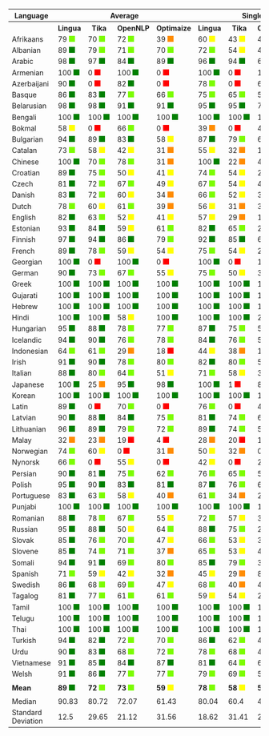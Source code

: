 <table>
    <tr>
        <th>Language</th>
        <th colspan="4">Average</th>
        <th colspan="4">Single Words</th>
        <th colspan="4">Word Pairs</th>
        <th colspan="4">Sentences</th>
    </tr>
    <tr>
        <th></th>
        <th>Lingua</th>
        <th>&nbsp;&nbsp;Tika&nbsp;&nbsp;</th>
        <th>OpenNLP</th>
        <th>Optimaize</th>
        <th>Lingua</th>
        <th>&nbsp;&nbsp;Tika&nbsp;&nbsp;</th>
        <th>OpenNLP</th>
        <th>Optimaize</th>
        <th>Lingua</th>
        <th>&nbsp;&nbsp;Tika&nbsp;&nbsp;</th>
        <th>OpenNLP</th>
        <th>Optimaize</th>
        <th>Lingua</th>
        <th>&nbsp;&nbsp;Tika&nbsp;&nbsp;</th>
        <th>OpenNLP</th>
        <th>Optimaize</th>
    </tr>
    	<tr>
		<td>Afrikaans</td>
		<td>79 <img src="images/lightgreen.png"></td>
		<td>70 <img src="images/lightgreen.png"></td>
		<td>72 <img src="images/lightgreen.png"></td>
		<td>39 <img src="images/orange.png"></td>
		<td>60 <img src="images/yellow.png"></td>
		<td>43 <img src="images/yellow.png"></td>
		<td>41 <img src="images/yellow.png"></td>
		<td>2 <img src="images/red.png"></td>
		<td>80 <img src="images/lightgreen.png"></td>
		<td>69 <img src="images/lightgreen.png"></td>
		<td>75 <img src="images/lightgreen.png"></td>
		<td>22 <img src="images/orange.png"></td>
		<td>96 <img src="images/green.png"></td>
		<td>98 <img src="images/green.png"></td>
		<td>99 <img src="images/green.png"></td>
		<td>93 <img src="images/green.png"></td>
	</tr>
	<tr>
		<td>Albanian</td>
		<td>89 <img src="images/green.png"></td>
		<td>79 <img src="images/lightgreen.png"></td>
		<td>71 <img src="images/lightgreen.png"></td>
		<td>70 <img src="images/lightgreen.png"></td>
		<td>72 <img src="images/lightgreen.png"></td>
		<td>54 <img src="images/yellow.png"></td>
		<td>40 <img src="images/orange.png"></td>
		<td>38 <img src="images/orange.png"></td>
		<td>96 <img src="images/green.png"></td>
		<td>84 <img src="images/green.png"></td>
		<td>73 <img src="images/lightgreen.png"></td>
		<td>73 <img src="images/lightgreen.png"></td>
		<td>100 <img src="images/green.png"></td>
		<td>99 <img src="images/green.png"></td>
		<td>100 <img src="images/green.png"></td>
		<td>98 <img src="images/green.png"></td>
	</tr>
	<tr>
		<td>Arabic</td>
		<td>98 <img src="images/green.png"></td>
		<td>97 <img src="images/green.png"></td>
		<td>84 <img src="images/green.png"></td>
		<td>89 <img src="images/green.png"></td>
		<td>96 <img src="images/green.png"></td>
		<td>94 <img src="images/green.png"></td>
		<td>65 <img src="images/lightgreen.png"></td>
		<td>72 <img src="images/lightgreen.png"></td>
		<td>99 <img src="images/green.png"></td>
		<td>99 <img src="images/green.png"></td>
		<td>88 <img src="images/green.png"></td>
		<td>94 <img src="images/green.png"></td>
		<td>99 <img src="images/green.png"></td>
		<td>100 <img src="images/green.png"></td>
		<td>99 <img src="images/green.png"></td>
		<td>100 <img src="images/green.png"></td>
	</tr>
	<tr>
		<td>Armenian</td>
		<td>100 <img src="images/green.png"></td>
		<td>0 <img src="images/red.png"></td>
		<td>100 <img src="images/green.png"></td>
		<td>0 <img src="images/red.png"></td>
		<td>100 <img src="images/green.png"></td>
		<td>0 <img src="images/red.png"></td>
		<td>100 <img src="images/green.png"></td>
		<td>0 <img src="images/red.png"></td>
		<td>100 <img src="images/green.png"></td>
		<td>0 <img src="images/red.png"></td>
		<td>100 <img src="images/green.png"></td>
		<td>0 <img src="images/red.png"></td>
		<td>100 <img src="images/green.png"></td>
		<td>0 <img src="images/red.png"></td>
		<td>100 <img src="images/green.png"></td>
		<td>0 <img src="images/red.png"></td>
	</tr>
	<tr>
		<td>Azerbaijani</td>
		<td>90 <img src="images/green.png"></td>
		<td>0 <img src="images/red.png"></td>
		<td>82 <img src="images/green.png"></td>
		<td>0 <img src="images/red.png"></td>
		<td>78 <img src="images/lightgreen.png"></td>
		<td>0 <img src="images/red.png"></td>
		<td>60 <img src="images/yellow.png"></td>
		<td>0 <img src="images/red.png"></td>
		<td>94 <img src="images/green.png"></td>
		<td>0 <img src="images/red.png"></td>
		<td>86 <img src="images/green.png"></td>
		<td>0 <img src="images/red.png"></td>
		<td>100 <img src="images/green.png"></td>
		<td>0 <img src="images/red.png"></td>
		<td>99 <img src="images/green.png"></td>
		<td>0 <img src="images/red.png"></td>
	</tr>
	<tr>
		<td>Basque</td>
		<td>86 <img src="images/green.png"></td>
		<td>83 <img src="images/green.png"></td>
		<td>77 <img src="images/lightgreen.png"></td>
		<td>66 <img src="images/lightgreen.png"></td>
		<td>75 <img src="images/lightgreen.png"></td>
		<td>65 <img src="images/lightgreen.png"></td>
		<td>56 <img src="images/yellow.png"></td>
		<td>33 <img src="images/orange.png"></td>
		<td>89 <img src="images/green.png"></td>
		<td>86 <img src="images/green.png"></td>
		<td>82 <img src="images/green.png"></td>
		<td>70 <img src="images/lightgreen.png"></td>
		<td>93 <img src="images/green.png"></td>
		<td>98 <img src="images/green.png"></td>
		<td>92 <img src="images/green.png"></td>
		<td>95 <img src="images/green.png"></td>
	</tr>
	<tr>
		<td>Belarusian</td>
		<td>98 <img src="images/green.png"></td>
		<td>98 <img src="images/green.png"></td>
		<td>91 <img src="images/green.png"></td>
		<td>91 <img src="images/green.png"></td>
		<td>95 <img src="images/green.png"></td>
		<td>95 <img src="images/green.png"></td>
		<td>78 <img src="images/lightgreen.png"></td>
		<td>78 <img src="images/lightgreen.png"></td>
		<td>99 <img src="images/green.png"></td>
		<td>99 <img src="images/green.png"></td>
		<td>95 <img src="images/green.png"></td>
		<td>96 <img src="images/green.png"></td>
		<td>100 <img src="images/green.png"></td>
		<td>100 <img src="images/green.png"></td>
		<td>100 <img src="images/green.png"></td>
		<td>100 <img src="images/green.png"></td>
	</tr>
	<tr>
		<td>Bengali</td>
		<td>100 <img src="images/green.png"></td>
		<td>100 <img src="images/green.png"></td>
		<td>100 <img src="images/green.png"></td>
		<td>100 <img src="images/green.png"></td>
		<td>100 <img src="images/green.png"></td>
		<td>100 <img src="images/green.png"></td>
		<td>100 <img src="images/green.png"></td>
		<td>100 <img src="images/green.png"></td>
		<td>100 <img src="images/green.png"></td>
		<td>100 <img src="images/green.png"></td>
		<td>100 <img src="images/green.png"></td>
		<td>100 <img src="images/green.png"></td>
		<td>100 <img src="images/green.png"></td>
		<td>100 <img src="images/green.png"></td>
		<td>100 <img src="images/green.png"></td>
		<td>100 <img src="images/green.png"></td>
	</tr>
	<tr>
		<td>Bokmal</td>
		<td>58 <img src="images/yellow.png"></td>
		<td>0 <img src="images/red.png"></td>
		<td>66 <img src="images/lightgreen.png"></td>
		<td>0 <img src="images/red.png"></td>
		<td>39 <img src="images/orange.png"></td>
		<td>0 <img src="images/red.png"></td>
		<td>42 <img src="images/yellow.png"></td>
		<td>0 <img src="images/red.png"></td>
		<td>59 <img src="images/yellow.png"></td>
		<td>0 <img src="images/red.png"></td>
		<td>69 <img src="images/lightgreen.png"></td>
		<td>0 <img src="images/red.png"></td>
		<td>75 <img src="images/lightgreen.png"></td>
		<td>0 <img src="images/red.png"></td>
		<td>87 <img src="images/green.png"></td>
		<td>0 <img src="images/red.png"></td>
	</tr>
	<tr>
		<td>Bulgarian</td>
		<td>94 <img src="images/green.png"></td>
		<td>89 <img src="images/green.png"></td>
		<td>83 <img src="images/green.png"></td>
		<td>58 <img src="images/yellow.png"></td>
		<td>87 <img src="images/green.png"></td>
		<td>79 <img src="images/lightgreen.png"></td>
		<td>62 <img src="images/lightgreen.png"></td>
		<td>25 <img src="images/orange.png"></td>
		<td>96 <img src="images/green.png"></td>
		<td>89 <img src="images/green.png"></td>
		<td>87 <img src="images/green.png"></td>
		<td>51 <img src="images/yellow.png"></td>
		<td>99 <img src="images/green.png"></td>
		<td>99 <img src="images/green.png"></td>
		<td>100 <img src="images/green.png"></td>
		<td>97 <img src="images/green.png"></td>
	</tr>
	<tr>
		<td>Catalan</td>
		<td>73 <img src="images/lightgreen.png"></td>
		<td>58 <img src="images/yellow.png"></td>
		<td>42 <img src="images/yellow.png"></td>
		<td>31 <img src="images/orange.png"></td>
		<td>55 <img src="images/yellow.png"></td>
		<td>32 <img src="images/orange.png"></td>
		<td>11 <img src="images/red.png"></td>
		<td>2 <img src="images/red.png"></td>
		<td>78 <img src="images/lightgreen.png"></td>
		<td>56 <img src="images/yellow.png"></td>
		<td>32 <img src="images/orange.png"></td>
		<td>16 <img src="images/red.png"></td>
		<td>87 <img src="images/green.png"></td>
		<td>84 <img src="images/green.png"></td>
		<td>81 <img src="images/green.png"></td>
		<td>77 <img src="images/lightgreen.png"></td>
	</tr>
	<tr>
		<td>Chinese</td>
		<td>100 <img src="images/green.png"></td>
		<td>70 <img src="images/lightgreen.png"></td>
		<td>78 <img src="images/lightgreen.png"></td>
		<td>31 <img src="images/orange.png"></td>
		<td>100 <img src="images/green.png"></td>
		<td>22 <img src="images/orange.png"></td>
		<td>40 <img src="images/orange.png"></td>
		<td>0 <img src="images/red.png"></td>
		<td>100 <img src="images/green.png"></td>
		<td>87 <img src="images/green.png"></td>
		<td>94 <img src="images/green.png"></td>
		<td>2 <img src="images/red.png"></td>
		<td>100 <img src="images/green.png"></td>
		<td>100 <img src="images/green.png"></td>
		<td>100 <img src="images/green.png"></td>
		<td>91 <img src="images/green.png"></td>
	</tr>
	<tr>
		<td>Croatian</td>
		<td>89 <img src="images/green.png"></td>
		<td>75 <img src="images/lightgreen.png"></td>
		<td>50 <img src="images/yellow.png"></td>
		<td>41 <img src="images/yellow.png"></td>
		<td>74 <img src="images/lightgreen.png"></td>
		<td>54 <img src="images/yellow.png"></td>
		<td>23 <img src="images/orange.png"></td>
		<td>8 <img src="images/red.png"></td>
		<td>93 <img src="images/green.png"></td>
		<td>72 <img src="images/lightgreen.png"></td>
		<td>44 <img src="images/yellow.png"></td>
		<td>24 <img src="images/orange.png"></td>
		<td>100 <img src="images/green.png"></td>
		<td>97 <img src="images/green.png"></td>
		<td>81 <img src="images/green.png"></td>
		<td>91 <img src="images/green.png"></td>
	</tr>
	<tr>
		<td>Czech</td>
		<td>81 <img src="images/green.png"></td>
		<td>72 <img src="images/lightgreen.png"></td>
		<td>67 <img src="images/lightgreen.png"></td>
		<td>49 <img src="images/yellow.png"></td>
		<td>67 <img src="images/lightgreen.png"></td>
		<td>54 <img src="images/yellow.png"></td>
		<td>42 <img src="images/yellow.png"></td>
		<td>21 <img src="images/orange.png"></td>
		<td>85 <img src="images/green.png"></td>
		<td>74 <img src="images/lightgreen.png"></td>
		<td>70 <img src="images/lightgreen.png"></td>
		<td>46 <img src="images/yellow.png"></td>
		<td>91 <img src="images/green.png"></td>
		<td>88 <img src="images/green.png"></td>
		<td>90 <img src="images/green.png"></td>
		<td>81 <img src="images/green.png"></td>
	</tr>
	<tr>
		<td>Danish</td>
		<td>83 <img src="images/green.png"></td>
		<td>72 <img src="images/lightgreen.png"></td>
		<td>60 <img src="images/yellow.png"></td>
		<td>34 <img src="images/orange.png"></td>
		<td>66 <img src="images/lightgreen.png"></td>
		<td>52 <img src="images/yellow.png"></td>
		<td>34 <img src="images/orange.png"></td>
		<td>4 <img src="images/red.png"></td>
		<td>86 <img src="images/green.png"></td>
		<td>71 <img src="images/lightgreen.png"></td>
		<td>52 <img src="images/yellow.png"></td>
		<td>16 <img src="images/red.png"></td>
		<td>99 <img src="images/green.png"></td>
		<td>93 <img src="images/green.png"></td>
		<td>94 <img src="images/green.png"></td>
		<td>80 <img src="images/lightgreen.png"></td>
	</tr>
	<tr>
		<td>Dutch</td>
		<td>78 <img src="images/lightgreen.png"></td>
		<td>60 <img src="images/yellow.png"></td>
		<td>61 <img src="images/lightgreen.png"></td>
		<td>39 <img src="images/orange.png"></td>
		<td>56 <img src="images/yellow.png"></td>
		<td>31 <img src="images/orange.png"></td>
		<td>31 <img src="images/orange.png"></td>
		<td>6 <img src="images/red.png"></td>
		<td>81 <img src="images/green.png"></td>
		<td>51 <img src="images/yellow.png"></td>
		<td>57 <img src="images/yellow.png"></td>
		<td>19 <img src="images/red.png"></td>
		<td>96 <img src="images/green.png"></td>
		<td>98 <img src="images/green.png"></td>
		<td>97 <img src="images/green.png"></td>
		<td>91 <img src="images/green.png"></td>
	</tr>
	<tr>
		<td>English</td>
		<td>82 <img src="images/green.png"></td>
		<td>63 <img src="images/lightgreen.png"></td>
		<td>52 <img src="images/yellow.png"></td>
		<td>41 <img src="images/yellow.png"></td>
		<td>57 <img src="images/yellow.png"></td>
		<td>29 <img src="images/orange.png"></td>
		<td>10 <img src="images/red.png"></td>
		<td>2 <img src="images/red.png"></td>
		<td>90 <img src="images/green.png"></td>
		<td>62 <img src="images/lightgreen.png"></td>
		<td>46 <img src="images/yellow.png"></td>
		<td>23 <img src="images/orange.png"></td>
		<td>99 <img src="images/green.png"></td>
		<td>99 <img src="images/green.png"></td>
		<td>99 <img src="images/green.png"></td>
		<td>97 <img src="images/green.png"></td>
	</tr>
	<tr>
		<td>Estonian</td>
		<td>93 <img src="images/green.png"></td>
		<td>84 <img src="images/green.png"></td>
		<td>59 <img src="images/yellow.png"></td>
		<td>61 <img src="images/lightgreen.png"></td>
		<td>82 <img src="images/green.png"></td>
		<td>65 <img src="images/lightgreen.png"></td>
		<td>29 <img src="images/orange.png"></td>
		<td>23 <img src="images/orange.png"></td>
		<td>96 <img src="images/green.png"></td>
		<td>88 <img src="images/green.png"></td>
		<td>60 <img src="images/yellow.png"></td>
		<td>63 <img src="images/lightgreen.png"></td>
		<td>100 <img src="images/green.png"></td>
		<td>100 <img src="images/green.png"></td>
		<td>88 <img src="images/green.png"></td>
		<td>98 <img src="images/green.png"></td>
	</tr>
	<tr>
		<td>Finnish</td>
		<td>97 <img src="images/green.png"></td>
		<td>94 <img src="images/green.png"></td>
		<td>86 <img src="images/green.png"></td>
		<td>79 <img src="images/lightgreen.png"></td>
		<td>92 <img src="images/green.png"></td>
		<td>85 <img src="images/green.png"></td>
		<td>68 <img src="images/lightgreen.png"></td>
		<td>51 <img src="images/yellow.png"></td>
		<td>98 <img src="images/green.png"></td>
		<td>96 <img src="images/green.png"></td>
		<td>91 <img src="images/green.png"></td>
		<td>85 <img src="images/green.png"></td>
		<td>100 <img src="images/green.png"></td>
		<td>100 <img src="images/green.png"></td>
		<td>100 <img src="images/green.png"></td>
		<td>100 <img src="images/green.png"></td>
	</tr>
	<tr>
		<td>French</td>
		<td>89 <img src="images/green.png"></td>
		<td>78 <img src="images/lightgreen.png"></td>
		<td>59 <img src="images/yellow.png"></td>
		<td>54 <img src="images/yellow.png"></td>
		<td>75 <img src="images/lightgreen.png"></td>
		<td>54 <img src="images/yellow.png"></td>
		<td>25 <img src="images/orange.png"></td>
		<td>18 <img src="images/red.png"></td>
		<td>94 <img src="images/green.png"></td>
		<td>80 <img src="images/lightgreen.png"></td>
		<td>55 <img src="images/yellow.png"></td>
		<td>48 <img src="images/yellow.png"></td>
		<td>99 <img src="images/green.png"></td>
		<td>99 <img src="images/green.png"></td>
		<td>98 <img src="images/green.png"></td>
		<td>97 <img src="images/green.png"></td>
	</tr>
	<tr>
		<td>Georgian</td>
		<td>100 <img src="images/green.png"></td>
		<td>0 <img src="images/red.png"></td>
		<td>100 <img src="images/green.png"></td>
		<td>0 <img src="images/red.png"></td>
		<td>100 <img src="images/green.png"></td>
		<td>0 <img src="images/red.png"></td>
		<td>100 <img src="images/green.png"></td>
		<td>0 <img src="images/red.png"></td>
		<td>100 <img src="images/green.png"></td>
		<td>0 <img src="images/red.png"></td>
		<td>100 <img src="images/green.png"></td>
		<td>0 <img src="images/red.png"></td>
		<td>100 <img src="images/green.png"></td>
		<td>0 <img src="images/red.png"></td>
		<td>100 <img src="images/green.png"></td>
		<td>0 <img src="images/red.png"></td>
	</tr>
	<tr>
		<td>German</td>
		<td>90 <img src="images/green.png"></td>
		<td>73 <img src="images/lightgreen.png"></td>
		<td>67 <img src="images/lightgreen.png"></td>
		<td>55 <img src="images/yellow.png"></td>
		<td>75 <img src="images/lightgreen.png"></td>
		<td>50 <img src="images/yellow.png"></td>
		<td>38 <img src="images/orange.png"></td>
		<td>21 <img src="images/orange.png"></td>
		<td>94 <img src="images/green.png"></td>
		<td>70 <img src="images/lightgreen.png"></td>
		<td>66 <img src="images/lightgreen.png"></td>
		<td>45 <img src="images/yellow.png"></td>
		<td>100 <img src="images/green.png"></td>
		<td>100 <img src="images/green.png"></td>
		<td>98 <img src="images/green.png"></td>
		<td>99 <img src="images/green.png"></td>
	</tr>
	<tr>
		<td>Greek</td>
		<td>100 <img src="images/green.png"></td>
		<td>100 <img src="images/green.png"></td>
		<td>100 <img src="images/green.png"></td>
		<td>100 <img src="images/green.png"></td>
		<td>100 <img src="images/green.png"></td>
		<td>100 <img src="images/green.png"></td>
		<td>100 <img src="images/green.png"></td>
		<td>100 <img src="images/green.png"></td>
		<td>100 <img src="images/green.png"></td>
		<td>100 <img src="images/green.png"></td>
		<td>100 <img src="images/green.png"></td>
		<td>100 <img src="images/green.png"></td>
		<td>100 <img src="images/green.png"></td>
		<td>100 <img src="images/green.png"></td>
		<td>100 <img src="images/green.png"></td>
		<td>100 <img src="images/green.png"></td>
	</tr>
	<tr>
		<td>Gujarati</td>
		<td>100 <img src="images/green.png"></td>
		<td>100 <img src="images/green.png"></td>
		<td>100 <img src="images/green.png"></td>
		<td>100 <img src="images/green.png"></td>
		<td>100 <img src="images/green.png"></td>
		<td>100 <img src="images/green.png"></td>
		<td>100 <img src="images/green.png"></td>
		<td>100 <img src="images/green.png"></td>
		<td>100 <img src="images/green.png"></td>
		<td>100 <img src="images/green.png"></td>
		<td>100 <img src="images/green.png"></td>
		<td>100 <img src="images/green.png"></td>
		<td>100 <img src="images/green.png"></td>
		<td>100 <img src="images/green.png"></td>
		<td>100 <img src="images/green.png"></td>
		<td>100 <img src="images/green.png"></td>
	</tr>
	<tr>
		<td>Hebrew</td>
		<td>100 <img src="images/green.png"></td>
		<td>100 <img src="images/green.png"></td>
		<td>100 <img src="images/green.png"></td>
		<td>100 <img src="images/green.png"></td>
		<td>100 <img src="images/green.png"></td>
		<td>100 <img src="images/green.png"></td>
		<td>100 <img src="images/green.png"></td>
		<td>100 <img src="images/green.png"></td>
		<td>100 <img src="images/green.png"></td>
		<td>100 <img src="images/green.png"></td>
		<td>100 <img src="images/green.png"></td>
		<td>100 <img src="images/green.png"></td>
		<td>100 <img src="images/green.png"></td>
		<td>100 <img src="images/green.png"></td>
		<td>100 <img src="images/green.png"></td>
		<td>100 <img src="images/green.png"></td>
	</tr>
	<tr>
		<td>Hindi</td>
		<td>100 <img src="images/green.png"></td>
		<td>100 <img src="images/green.png"></td>
		<td>58 <img src="images/yellow.png"></td>
		<td>100 <img src="images/green.png"></td>
		<td>100 <img src="images/green.png"></td>
		<td>100 <img src="images/green.png"></td>
		<td>28 <img src="images/orange.png"></td>
		<td>100 <img src="images/green.png"></td>
		<td>100 <img src="images/green.png"></td>
		<td>100 <img src="images/green.png"></td>
		<td>49 <img src="images/yellow.png"></td>
		<td>100 <img src="images/green.png"></td>
		<td>100 <img src="images/green.png"></td>
		<td>100 <img src="images/green.png"></td>
		<td>99 <img src="images/green.png"></td>
		<td>100 <img src="images/green.png"></td>
	</tr>
	<tr>
		<td>Hungarian</td>
		<td>95 <img src="images/green.png"></td>
		<td>88 <img src="images/green.png"></td>
		<td>78 <img src="images/lightgreen.png"></td>
		<td>77 <img src="images/lightgreen.png"></td>
		<td>87 <img src="images/green.png"></td>
		<td>75 <img src="images/lightgreen.png"></td>
		<td>53 <img src="images/yellow.png"></td>
		<td>51 <img src="images/yellow.png"></td>
		<td>98 <img src="images/green.png"></td>
		<td>91 <img src="images/green.png"></td>
		<td>82 <img src="images/green.png"></td>
		<td>81 <img src="images/green.png"></td>
		<td>100 <img src="images/green.png"></td>
		<td>100 <img src="images/green.png"></td>
		<td>100 <img src="images/green.png"></td>
		<td>99 <img src="images/green.png"></td>
	</tr>
	<tr>
		<td>Icelandic</td>
		<td>94 <img src="images/green.png"></td>
		<td>90 <img src="images/green.png"></td>
		<td>76 <img src="images/lightgreen.png"></td>
		<td>78 <img src="images/lightgreen.png"></td>
		<td>84 <img src="images/green.png"></td>
		<td>76 <img src="images/lightgreen.png"></td>
		<td>53 <img src="images/yellow.png"></td>
		<td>53 <img src="images/yellow.png"></td>
		<td>97 <img src="images/green.png"></td>
		<td>93 <img src="images/green.png"></td>
		<td>76 <img src="images/lightgreen.png"></td>
		<td>81 <img src="images/green.png"></td>
		<td>100 <img src="images/green.png"></td>
		<td>100 <img src="images/green.png"></td>
		<td>99 <img src="images/green.png"></td>
		<td>99 <img src="images/green.png"></td>
	</tr>
	<tr>
		<td>Indonesian</td>
		<td>64 <img src="images/lightgreen.png"></td>
		<td>61 <img src="images/lightgreen.png"></td>
		<td>29 <img src="images/orange.png"></td>
		<td>18 <img src="images/red.png"></td>
		<td>44 <img src="images/yellow.png"></td>
		<td>38 <img src="images/orange.png"></td>
		<td>10 <img src="images/red.png"></td>
		<td>0 <img src="images/red.png"></td>
		<td>62 <img src="images/lightgreen.png"></td>
		<td>62 <img src="images/lightgreen.png"></td>
		<td>25 <img src="images/orange.png"></td>
		<td>1 <img src="images/red.png"></td>
		<td>85 <img src="images/green.png"></td>
		<td>82 <img src="images/green.png"></td>
		<td>52 <img src="images/yellow.png"></td>
		<td>54 <img src="images/yellow.png"></td>
	</tr>
	<tr>
		<td>Irish</td>
		<td>91 <img src="images/green.png"></td>
		<td>90 <img src="images/green.png"></td>
		<td>78 <img src="images/lightgreen.png"></td>
		<td>80 <img src="images/lightgreen.png"></td>
		<td>82 <img src="images/green.png"></td>
		<td>80 <img src="images/lightgreen.png"></td>
		<td>56 <img src="images/yellow.png"></td>
		<td>58 <img src="images/yellow.png"></td>
		<td>95 <img src="images/green.png"></td>
		<td>92 <img src="images/green.png"></td>
		<td>82 <img src="images/green.png"></td>
		<td>85 <img src="images/green.png"></td>
		<td>97 <img src="images/green.png"></td>
		<td>99 <img src="images/green.png"></td>
		<td>97 <img src="images/green.png"></td>
		<td>98 <img src="images/green.png"></td>
	</tr>
	<tr>
		<td>Italian</td>
		<td>88 <img src="images/green.png"></td>
		<td>80 <img src="images/lightgreen.png"></td>
		<td>64 <img src="images/lightgreen.png"></td>
		<td>51 <img src="images/yellow.png"></td>
		<td>71 <img src="images/lightgreen.png"></td>
		<td>58 <img src="images/yellow.png"></td>
		<td>31 <img src="images/orange.png"></td>
		<td>12 <img src="images/red.png"></td>
		<td>93 <img src="images/green.png"></td>
		<td>84 <img src="images/green.png"></td>
		<td>61 <img src="images/lightgreen.png"></td>
		<td>43 <img src="images/yellow.png"></td>
		<td>100 <img src="images/green.png"></td>
		<td>99 <img src="images/green.png"></td>
		<td>100 <img src="images/green.png"></td>
		<td>98 <img src="images/green.png"></td>
	</tr>
	<tr>
		<td>Japanese</td>
		<td>100 <img src="images/green.png"></td>
		<td>25 <img src="images/orange.png"></td>
		<td>95 <img src="images/green.png"></td>
		<td>98 <img src="images/green.png"></td>
		<td>100 <img src="images/green.png"></td>
		<td>1 <img src="images/red.png"></td>
		<td>87 <img src="images/green.png"></td>
		<td>99 <img src="images/green.png"></td>
		<td>100 <img src="images/green.png"></td>
		<td>5 <img src="images/red.png"></td>
		<td>100 <img src="images/green.png"></td>
		<td>100 <img src="images/green.png"></td>
		<td>100 <img src="images/green.png"></td>
		<td>68 <img src="images/lightgreen.png"></td>
		<td>100 <img src="images/green.png"></td>
		<td>96 <img src="images/green.png"></td>
	</tr>
	<tr>
		<td>Korean</td>
		<td>100 <img src="images/green.png"></td>
		<td>100 <img src="images/green.png"></td>
		<td>100 <img src="images/green.png"></td>
		<td>100 <img src="images/green.png"></td>
		<td>100 <img src="images/green.png"></td>
		<td>100 <img src="images/green.png"></td>
		<td>100 <img src="images/green.png"></td>
		<td>100 <img src="images/green.png"></td>
		<td>100 <img src="images/green.png"></td>
		<td>100 <img src="images/green.png"></td>
		<td>100 <img src="images/green.png"></td>
		<td>100 <img src="images/green.png"></td>
		<td>99 <img src="images/green.png"></td>
		<td>100 <img src="images/green.png"></td>
		<td>100 <img src="images/green.png"></td>
		<td>100 <img src="images/green.png"></td>
	</tr>
	<tr>
		<td>Latin</td>
		<td>89 <img src="images/green.png"></td>
		<td>0 <img src="images/red.png"></td>
		<td>70 <img src="images/lightgreen.png"></td>
		<td>0 <img src="images/red.png"></td>
		<td>76 <img src="images/lightgreen.png"></td>
		<td>0 <img src="images/red.png"></td>
		<td>43 <img src="images/yellow.png"></td>
		<td>0 <img src="images/red.png"></td>
		<td>93 <img src="images/green.png"></td>
		<td>0 <img src="images/red.png"></td>
		<td>71 <img src="images/lightgreen.png"></td>
		<td>0 <img src="images/red.png"></td>
		<td>97 <img src="images/green.png"></td>
		<td>0 <img src="images/red.png"></td>
		<td>96 <img src="images/green.png"></td>
		<td>0 <img src="images/red.png"></td>
	</tr>
	<tr>
		<td>Latvian</td>
		<td>90 <img src="images/green.png"></td>
		<td>88 <img src="images/green.png"></td>
		<td>84 <img src="images/green.png"></td>
		<td>75 <img src="images/lightgreen.png"></td>
		<td>81 <img src="images/green.png"></td>
		<td>74 <img src="images/lightgreen.png"></td>
		<td>67 <img src="images/lightgreen.png"></td>
		<td>50 <img src="images/yellow.png"></td>
		<td>93 <img src="images/green.png"></td>
		<td>90 <img src="images/green.png"></td>
		<td>86 <img src="images/green.png"></td>
		<td>77 <img src="images/lightgreen.png"></td>
		<td>95 <img src="images/green.png"></td>
		<td>98 <img src="images/green.png"></td>
		<td>98 <img src="images/green.png"></td>
		<td>96 <img src="images/green.png"></td>
	</tr>
	<tr>
		<td>Lithuanian</td>
		<td>96 <img src="images/green.png"></td>
		<td>89 <img src="images/green.png"></td>
		<td>79 <img src="images/lightgreen.png"></td>
		<td>72 <img src="images/lightgreen.png"></td>
		<td>89 <img src="images/green.png"></td>
		<td>74 <img src="images/lightgreen.png"></td>
		<td>56 <img src="images/yellow.png"></td>
		<td>41 <img src="images/yellow.png"></td>
		<td>98 <img src="images/green.png"></td>
		<td>92 <img src="images/green.png"></td>
		<td>83 <img src="images/green.png"></td>
		<td>77 <img src="images/lightgreen.png"></td>
		<td>100 <img src="images/green.png"></td>
		<td>99 <img src="images/green.png"></td>
		<td>99 <img src="images/green.png"></td>
		<td>98 <img src="images/green.png"></td>
	</tr>
	<tr>
		<td>Malay</td>
		<td>32 <img src="images/orange.png"></td>
		<td>23 <img src="images/orange.png"></td>
		<td>19 <img src="images/red.png"></td>
		<td>4 <img src="images/red.png"></td>
		<td>28 <img src="images/orange.png"></td>
		<td>20 <img src="images/red.png"></td>
		<td>10 <img src="images/red.png"></td>
		<td>0 <img src="images/red.png"></td>
		<td>39 <img src="images/orange.png"></td>
		<td>22 <img src="images/orange.png"></td>
		<td>20 <img src="images/red.png"></td>
		<td>0 <img src="images/red.png"></td>
		<td>27 <img src="images/orange.png"></td>
		<td>28 <img src="images/orange.png"></td>
		<td>27 <img src="images/orange.png"></td>
		<td>11 <img src="images/red.png"></td>
	</tr>
	<tr>
		<td>Norwegian</td>
		<td>74 <img src="images/lightgreen.png"></td>
		<td>60 <img src="images/yellow.png"></td>
		<td>0 <img src="images/red.png"></td>
		<td>31 <img src="images/orange.png"></td>
		<td>50 <img src="images/yellow.png"></td>
		<td>32 <img src="images/orange.png"></td>
		<td>0 <img src="images/red.png"></td>
		<td>3 <img src="images/red.png"></td>
		<td>76 <img src="images/lightgreen.png"></td>
		<td>54 <img src="images/yellow.png"></td>
		<td>0 <img src="images/red.png"></td>
		<td>9 <img src="images/red.png"></td>
		<td>96 <img src="images/green.png"></td>
		<td>95 <img src="images/green.png"></td>
		<td>0 <img src="images/red.png"></td>
		<td>81 <img src="images/green.png"></td>
	</tr>
	<tr>
		<td>Nynorsk</td>
		<td>66 <img src="images/lightgreen.png"></td>
		<td>0 <img src="images/red.png"></td>
		<td>55 <img src="images/yellow.png"></td>
		<td>0 <img src="images/red.png"></td>
		<td>42 <img src="images/yellow.png"></td>
		<td>0 <img src="images/red.png"></td>
		<td>24 <img src="images/orange.png"></td>
		<td>0 <img src="images/red.png"></td>
		<td>66 <img src="images/lightgreen.png"></td>
		<td>0 <img src="images/red.png"></td>
		<td>47 <img src="images/yellow.png"></td>
		<td>0 <img src="images/red.png"></td>
		<td>91 <img src="images/green.png"></td>
		<td>0 <img src="images/red.png"></td>
		<td>92 <img src="images/green.png"></td>
		<td>0 <img src="images/red.png"></td>
	</tr>
	<tr>
		<td>Persian</td>
		<td>90 <img src="images/green.png"></td>
		<td>81 <img src="images/green.png"></td>
		<td>75 <img src="images/lightgreen.png"></td>
		<td>62 <img src="images/lightgreen.png"></td>
		<td>76 <img src="images/lightgreen.png"></td>
		<td>65 <img src="images/lightgreen.png"></td>
		<td>53 <img src="images/yellow.png"></td>
		<td>29 <img src="images/orange.png"></td>
		<td>94 <img src="images/green.png"></td>
		<td>79 <img src="images/lightgreen.png"></td>
		<td>74 <img src="images/lightgreen.png"></td>
		<td>58 <img src="images/yellow.png"></td>
		<td>99 <img src="images/green.png"></td>
		<td>99 <img src="images/green.png"></td>
		<td>99 <img src="images/green.png"></td>
		<td>99 <img src="images/green.png"></td>
	</tr>
	<tr>
		<td>Polish</td>
		<td>95 <img src="images/green.png"></td>
		<td>90 <img src="images/green.png"></td>
		<td>83 <img src="images/green.png"></td>
		<td>81 <img src="images/green.png"></td>
		<td>87 <img src="images/green.png"></td>
		<td>76 <img src="images/lightgreen.png"></td>
		<td>61 <img src="images/lightgreen.png"></td>
		<td>58 <img src="images/yellow.png"></td>
		<td>99 <img src="images/green.png"></td>
		<td>93 <img src="images/green.png"></td>
		<td>89 <img src="images/green.png"></td>
		<td>86 <img src="images/green.png"></td>
		<td>100 <img src="images/green.png"></td>
		<td>100 <img src="images/green.png"></td>
		<td>100 <img src="images/green.png"></td>
		<td>100 <img src="images/green.png"></td>
	</tr>
	<tr>
		<td>Portuguese</td>
		<td>83 <img src="images/green.png"></td>
		<td>63 <img src="images/lightgreen.png"></td>
		<td>58 <img src="images/yellow.png"></td>
		<td>40 <img src="images/orange.png"></td>
		<td>61 <img src="images/lightgreen.png"></td>
		<td>34 <img src="images/orange.png"></td>
		<td>22 <img src="images/orange.png"></td>
		<td>7 <img src="images/red.png"></td>
		<td>88 <img src="images/green.png"></td>
		<td>58 <img src="images/yellow.png"></td>
		<td>54 <img src="images/yellow.png"></td>
		<td>19 <img src="images/red.png"></td>
		<td>99 <img src="images/green.png"></td>
		<td>98 <img src="images/green.png"></td>
		<td>98 <img src="images/green.png"></td>
		<td>94 <img src="images/green.png"></td>
	</tr>
	<tr>
		<td>Punjabi</td>
		<td>100 <img src="images/green.png"></td>
		<td>100 <img src="images/green.png"></td>
		<td>100 <img src="images/green.png"></td>
		<td>100 <img src="images/green.png"></td>
		<td>100 <img src="images/green.png"></td>
		<td>100 <img src="images/green.png"></td>
		<td>100 <img src="images/green.png"></td>
		<td>100 <img src="images/green.png"></td>
		<td>100 <img src="images/green.png"></td>
		<td>100 <img src="images/green.png"></td>
		<td>100 <img src="images/green.png"></td>
		<td>100 <img src="images/green.png"></td>
		<td>100 <img src="images/green.png"></td>
		<td>100 <img src="images/green.png"></td>
		<td>100 <img src="images/green.png"></td>
		<td>100 <img src="images/green.png"></td>
	</tr>
	<tr>
		<td>Romanian</td>
		<td>88 <img src="images/green.png"></td>
		<td>78 <img src="images/lightgreen.png"></td>
		<td>67 <img src="images/lightgreen.png"></td>
		<td>55 <img src="images/yellow.png"></td>
		<td>72 <img src="images/lightgreen.png"></td>
		<td>57 <img src="images/yellow.png"></td>
		<td>34 <img src="images/orange.png"></td>
		<td>24 <img src="images/orange.png"></td>
		<td>93 <img src="images/green.png"></td>
		<td>80 <img src="images/lightgreen.png"></td>
		<td>68 <img src="images/lightgreen.png"></td>
		<td>50 <img src="images/yellow.png"></td>
		<td>100 <img src="images/green.png"></td>
		<td>97 <img src="images/green.png"></td>
		<td>99 <img src="images/green.png"></td>
		<td>91 <img src="images/green.png"></td>
	</tr>
	<tr>
		<td>Russian</td>
		<td>95 <img src="images/green.png"></td>
		<td>88 <img src="images/green.png"></td>
		<td>50 <img src="images/yellow.png"></td>
		<td>64 <img src="images/lightgreen.png"></td>
		<td>88 <img src="images/green.png"></td>
		<td>75 <img src="images/lightgreen.png"></td>
		<td>20 <img src="images/red.png"></td>
		<td>34 <img src="images/orange.png"></td>
		<td>98 <img src="images/green.png"></td>
		<td>92 <img src="images/green.png"></td>
		<td>43 <img src="images/yellow.png"></td>
		<td>67 <img src="images/lightgreen.png"></td>
		<td>98 <img src="images/green.png"></td>
		<td>95 <img src="images/green.png"></td>
		<td>86 <img src="images/green.png"></td>
		<td>90 <img src="images/green.png"></td>
	</tr>
	<tr>
		<td>Slovak</td>
		<td>85 <img src="images/green.png"></td>
		<td>76 <img src="images/lightgreen.png"></td>
		<td>70 <img src="images/lightgreen.png"></td>
		<td>47 <img src="images/yellow.png"></td>
		<td>66 <img src="images/lightgreen.png"></td>
		<td>53 <img src="images/yellow.png"></td>
		<td>39 <img src="images/orange.png"></td>
		<td>12 <img src="images/red.png"></td>
		<td>91 <img src="images/green.png"></td>
		<td>76 <img src="images/lightgreen.png"></td>
		<td>73 <img src="images/lightgreen.png"></td>
		<td>38 <img src="images/orange.png"></td>
		<td>99 <img src="images/green.png"></td>
		<td>98 <img src="images/green.png"></td>
		<td>99 <img src="images/green.png"></td>
		<td>92 <img src="images/green.png"></td>
	</tr>
	<tr>
		<td>Slovene</td>
		<td>85 <img src="images/green.png"></td>
		<td>74 <img src="images/lightgreen.png"></td>
		<td>71 <img src="images/lightgreen.png"></td>
		<td>37 <img src="images/orange.png"></td>
		<td>65 <img src="images/lightgreen.png"></td>
		<td>53 <img src="images/yellow.png"></td>
		<td>43 <img src="images/yellow.png"></td>
		<td>3 <img src="images/red.png"></td>
		<td>89 <img src="images/green.png"></td>
		<td>72 <img src="images/lightgreen.png"></td>
		<td>72 <img src="images/lightgreen.png"></td>
		<td>18 <img src="images/red.png"></td>
		<td>99 <img src="images/green.png"></td>
		<td>98 <img src="images/green.png"></td>
		<td>99 <img src="images/green.png"></td>
		<td>90 <img src="images/green.png"></td>
	</tr>
	<tr>
		<td>Somali</td>
		<td>94 <img src="images/green.png"></td>
		<td>91 <img src="images/green.png"></td>
		<td>69 <img src="images/lightgreen.png"></td>
		<td>80 <img src="images/lightgreen.png"></td>
		<td>85 <img src="images/green.png"></td>
		<td>79 <img src="images/lightgreen.png"></td>
		<td>35 <img src="images/orange.png"></td>
		<td>52 <img src="images/yellow.png"></td>
		<td>97 <img src="images/green.png"></td>
		<td>94 <img src="images/green.png"></td>
		<td>74 <img src="images/lightgreen.png"></td>
		<td>88 <img src="images/green.png"></td>
		<td>100 <img src="images/green.png"></td>
		<td>100 <img src="images/green.png"></td>
		<td>98 <img src="images/green.png"></td>
		<td>100 <img src="images/green.png"></td>
	</tr>
	<tr>
		<td>Spanish</td>
		<td>71 <img src="images/lightgreen.png"></td>
		<td>59 <img src="images/yellow.png"></td>
		<td>42 <img src="images/yellow.png"></td>
		<td>32 <img src="images/orange.png"></td>
		<td>45 <img src="images/yellow.png"></td>
		<td>29 <img src="images/orange.png"></td>
		<td>8 <img src="images/red.png"></td>
		<td>0 <img src="images/red.png"></td>
		<td>70 <img src="images/lightgreen.png"></td>
		<td>50 <img src="images/yellow.png"></td>
		<td>25 <img src="images/orange.png"></td>
		<td>6 <img src="images/red.png"></td>
		<td>98 <img src="images/green.png"></td>
		<td>97 <img src="images/green.png"></td>
		<td>93 <img src="images/green.png"></td>
		<td>91 <img src="images/green.png"></td>
	</tr>
	<tr>
		<td>Swedish</td>
		<td>86 <img src="images/green.png"></td>
		<td>68 <img src="images/lightgreen.png"></td>
		<td>69 <img src="images/lightgreen.png"></td>
		<td>47 <img src="images/yellow.png"></td>
		<td>68 <img src="images/lightgreen.png"></td>
		<td>40 <img src="images/orange.png"></td>
		<td>41 <img src="images/yellow.png"></td>
		<td>13 <img src="images/red.png"></td>
		<td>90 <img src="images/green.png"></td>
		<td>67 <img src="images/lightgreen.png"></td>
		<td>69 <img src="images/lightgreen.png"></td>
		<td>37 <img src="images/orange.png"></td>
		<td>99 <img src="images/green.png"></td>
		<td>96 <img src="images/green.png"></td>
		<td>97 <img src="images/green.png"></td>
		<td>91 <img src="images/green.png"></td>
	</tr>
	<tr>
		<td>Tagalog</td>
		<td>81 <img src="images/green.png"></td>
		<td>77 <img src="images/lightgreen.png"></td>
		<td>61 <img src="images/lightgreen.png"></td>
		<td>61 <img src="images/lightgreen.png"></td>
		<td>59 <img src="images/yellow.png"></td>
		<td>54 <img src="images/yellow.png"></td>
		<td>27 <img src="images/orange.png"></td>
		<td>24 <img src="images/orange.png"></td>
		<td>86 <img src="images/green.png"></td>
		<td>79 <img src="images/lightgreen.png"></td>
		<td>57 <img src="images/yellow.png"></td>
		<td>62 <img src="images/lightgreen.png"></td>
		<td>99 <img src="images/green.png"></td>
		<td>99 <img src="images/green.png"></td>
		<td>98 <img src="images/green.png"></td>
		<td>97 <img src="images/green.png"></td>
	</tr>
	<tr>
		<td>Tamil</td>
		<td>100 <img src="images/green.png"></td>
		<td>100 <img src="images/green.png"></td>
		<td>100 <img src="images/green.png"></td>
		<td>100 <img src="images/green.png"></td>
		<td>100 <img src="images/green.png"></td>
		<td>100 <img src="images/green.png"></td>
		<td>100 <img src="images/green.png"></td>
		<td>100 <img src="images/green.png"></td>
		<td>100 <img src="images/green.png"></td>
		<td>100 <img src="images/green.png"></td>
		<td>100 <img src="images/green.png"></td>
		<td>100 <img src="images/green.png"></td>
		<td>100 <img src="images/green.png"></td>
		<td>100 <img src="images/green.png"></td>
		<td>100 <img src="images/green.png"></td>
		<td>100 <img src="images/green.png"></td>
	</tr>
	<tr>
		<td>Telugu</td>
		<td>100 <img src="images/green.png"></td>
		<td>100 <img src="images/green.png"></td>
		<td>100 <img src="images/green.png"></td>
		<td>100 <img src="images/green.png"></td>
		<td>100 <img src="images/green.png"></td>
		<td>100 <img src="images/green.png"></td>
		<td>100 <img src="images/green.png"></td>
		<td>100 <img src="images/green.png"></td>
		<td>100 <img src="images/green.png"></td>
		<td>100 <img src="images/green.png"></td>
		<td>100 <img src="images/green.png"></td>
		<td>100 <img src="images/green.png"></td>
		<td>100 <img src="images/green.png"></td>
		<td>100 <img src="images/green.png"></td>
		<td>100 <img src="images/green.png"></td>
		<td>100 <img src="images/green.png"></td>
	</tr>
	<tr>
		<td>Thai</td>
		<td>100 <img src="images/green.png"></td>
		<td>100 <img src="images/green.png"></td>
		<td>100 <img src="images/green.png"></td>
		<td>100 <img src="images/green.png"></td>
		<td>100 <img src="images/green.png"></td>
		<td>100 <img src="images/green.png"></td>
		<td>100 <img src="images/green.png"></td>
		<td>100 <img src="images/green.png"></td>
		<td>100 <img src="images/green.png"></td>
		<td>100 <img src="images/green.png"></td>
		<td>100 <img src="images/green.png"></td>
		<td>100 <img src="images/green.png"></td>
		<td>98 <img src="images/green.png"></td>
		<td>100 <img src="images/green.png"></td>
		<td>99 <img src="images/green.png"></td>
		<td>100 <img src="images/green.png"></td>
	</tr>
	<tr>
		<td>Turkish</td>
		<td>94 <img src="images/green.png"></td>
		<td>82 <img src="images/green.png"></td>
		<td>72 <img src="images/lightgreen.png"></td>
		<td>70 <img src="images/lightgreen.png"></td>
		<td>86 <img src="images/green.png"></td>
		<td>62 <img src="images/lightgreen.png"></td>
		<td>48 <img src="images/yellow.png"></td>
		<td>43 <img src="images/yellow.png"></td>
		<td>98 <img src="images/green.png"></td>
		<td>83 <img src="images/green.png"></td>
		<td>71 <img src="images/lightgreen.png"></td>
		<td>70 <img src="images/lightgreen.png"></td>
		<td>100 <img src="images/green.png"></td>
		<td>99 <img src="images/green.png"></td>
		<td>98 <img src="images/green.png"></td>
		<td>96 <img src="images/green.png"></td>
	</tr>
	<tr>
		<td>Urdu</td>
		<td>90 <img src="images/green.png"></td>
		<td>83 <img src="images/green.png"></td>
		<td>68 <img src="images/lightgreen.png"></td>
		<td>72 <img src="images/lightgreen.png"></td>
		<td>78 <img src="images/lightgreen.png"></td>
		<td>68 <img src="images/lightgreen.png"></td>
		<td>45 <img src="images/yellow.png"></td>
		<td>49 <img src="images/yellow.png"></td>
		<td>94 <img src="images/green.png"></td>
		<td>84 <img src="images/green.png"></td>
		<td>62 <img src="images/lightgreen.png"></td>
		<td>71 <img src="images/lightgreen.png"></td>
		<td>96 <img src="images/green.png"></td>
		<td>96 <img src="images/green.png"></td>
		<td>98 <img src="images/green.png"></td>
		<td>96 <img src="images/green.png"></td>
	</tr>
	<tr>
		<td>Vietnamese</td>
		<td>91 <img src="images/green.png"></td>
		<td>85 <img src="images/green.png"></td>
		<td>84 <img src="images/green.png"></td>
		<td>87 <img src="images/green.png"></td>
		<td>81 <img src="images/green.png"></td>
		<td>64 <img src="images/lightgreen.png"></td>
		<td>66 <img src="images/lightgreen.png"></td>
		<td>65 <img src="images/lightgreen.png"></td>
		<td>96 <img src="images/green.png"></td>
		<td>92 <img src="images/green.png"></td>
		<td>86 <img src="images/green.png"></td>
		<td>95 <img src="images/green.png"></td>
		<td>97 <img src="images/green.png"></td>
		<td>100 <img src="images/green.png"></td>
		<td>100 <img src="images/green.png"></td>
		<td>100 <img src="images/green.png"></td>
	</tr>
	<tr>
		<td>Welsh</td>
		<td>91 <img src="images/green.png"></td>
		<td>86 <img src="images/green.png"></td>
		<td>77 <img src="images/lightgreen.png"></td>
		<td>77 <img src="images/lightgreen.png"></td>
		<td>79 <img src="images/lightgreen.png"></td>
		<td>69 <img src="images/lightgreen.png"></td>
		<td>50 <img src="images/yellow.png"></td>
		<td>50 <img src="images/yellow.png"></td>
		<td>96 <img src="images/green.png"></td>
		<td>88 <img src="images/green.png"></td>
		<td>81 <img src="images/green.png"></td>
		<td>82 <img src="images/green.png"></td>
		<td>99 <img src="images/green.png"></td>
		<td>100 <img src="images/green.png"></td>
		<td>99 <img src="images/green.png"></td>
		<td>99 <img src="images/green.png"></td>
	</tr>
	<tr>
		<td colspan="12"></td>
	</tr>
	<tr>
		<td><strong>Mean</strong></td>
		<td><strong>89</strong> <img src="images/green.png"></td>
		<td><strong>72</strong> <img src="images/lightgreen.png"></td>
		<td><strong>73</strong> <img src="images/lightgreen.png"></td>
		<td><strong>59</strong> <img src="images/yellow.png"></td>
		<td><strong>78</strong> <img src="images/lightgreen.png"></td>
		<td><strong>58</strong> <img src="images/yellow.png"></td>
		<td><strong>52</strong> <img src="images/yellow.png"></td>
		<td><strong>39</strong> <img src="images/orange.png"></td>
		<td><strong>91</strong> <img src="images/green.png"></td>
		<td><strong>73</strong> <img src="images/lightgreen.png"></td>
		<td><strong>72</strong> <img src="images/lightgreen.png"></td>
		<td><strong>55</strong> <img src="images/yellow.png"></td>
		<td><strong>96</strong> <img src="images/green.png"></td>
		<td><strong>86</strong> <img src="images/green.png"></td>
		<td><strong>93</strong> <img src="images/green.png"></td>
		<td><strong>83</strong> <img src="images/green.png"></td>
	</tr>
	<tr>
		<td colspan="12"></td>
	</tr>
	<tr>
		<td>Median</td>
		<td>90.83</td>
		<td>80.72</td>
		<td>72.07</td>
		<td>61.43</td>
		<td>80.04</td>
		<td>60.4</td>
		<td>43.8</td>
		<td>26.85</td>
		<td>95.1</td>
		<td>83.7</td>
		<td>74.0</td>
		<td>62.3</td>
		<td>99.3</td>
		<td>99.05</td>
		<td>98.9</td>
		<td>96.8</td>
	</tr>
	<tr>
		<td>Standard Deviation</td>
		<td>12.5</td>
		<td>29.65</td>
		<td>21.12</td>
		<td>31.56</td>
		<td>18.62</td>
		<td>31.41</td>
		<td>29.38</td>
		<td>36.58</td>
		<td>11.99</td>
		<td>31.22</td>
		<td>23.69</td>
		<td>36.99</td>
		<td>10.21</td>
		<td>31.3</td>
		<td>17.15</td>
		<td>31.54</td>
	</tr>
</table>
